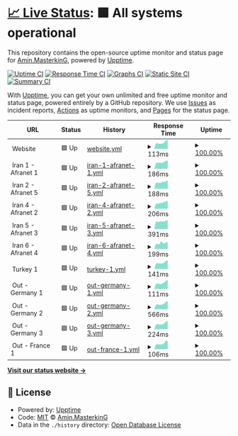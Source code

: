 # [📈 Live Status](https://stats.masterstream.ir): <!--live status--> **🟩 All systems operational**

This repository contains the open-source uptime monitor and status page for [Amin.MasterkinG](https://masterking32.com), powered by [Upptime](https://github.com/upptime/upptime).

[![Uptime CI](https://github.com/masterking32/masterstream_uptime/workflows/Uptime%20CI/badge.svg)](https://github.com/masterking32/masterstream_uptime/actions?query=workflow%3A%22Uptime+CI%22)
[![Response Time CI](https://github.com/masterking32/masterstream_uptime/workflows/Response%20Time%20CI/badge.svg)](https://github.com/masterking32/masterstream_uptime/actions?query=workflow%3A%22Response+Time+CI%22)
[![Graphs CI](https://github.com/masterking32/masterstream_uptime/workflows/Graphs%20CI/badge.svg)](https://github.com/masterking32/masterstream_uptime/actions?query=workflow%3A%22Graphs+CI%22)
[![Static Site CI](https://github.com/masterking32/masterstream_uptime/workflows/Static%20Site%20CI/badge.svg)](https://github.com/masterking32/masterstream_uptime/actions?query=workflow%3A%22Static+Site+CI%22)
[![Summary CI](https://github.com/masterking32/masterstream_uptime/workflows/Summary%20CI/badge.svg)](https://github.com/masterking32/masterstream_uptime/actions?query=workflow%3A%22Summary+CI%22)

With [Upptime](https://upptime.js.org), you can get your own unlimited and free uptime monitor and status page, powered entirely by a GitHub repository. We use [Issues](https://github.com/masterking32/masterstream_uptime/issues) as incident reports, [Actions](https://github.com/masterking32/masterstream_uptime/actions) as uptime monitors, and [Pages](https://stats.masterstream.ir) for the status page.

<!--start: status pages-->
<!-- This summary is generated by Upptime (https://github.com/upptime/upptime) -->
<!-- Do not edit this manually, your changes will be overwritten -->
<!-- prettier-ignore -->
| URL | Status | History | Response Time | Uptime |
| --- | ------ | ------- | ------------- | ------ |
| <img alt="" src="https://icons.duckduckgo.com/ip3/null.ico" height="13"> Website | 🟩 Up | [website.yml](https://github.com/masterking32/masterstream_uptime/commits/HEAD/history/website.yml) | <details><summary><img alt="Response time graph" src="./graphs/website/response-time-week.png" height="20"> 113ms</summary><br><a href="https://stats.masterstream.ir/history/website"><img alt="Response time 126" src="https://img.shields.io/endpoint?url=https%3A%2F%2Fraw.githubusercontent.com%2Fmasterking32%2Fmasterstream_uptime%2FHEAD%2Fapi%2Fwebsite%2Fresponse-time.json"></a><br><a href="https://stats.masterstream.ir/history/website"><img alt="24-hour response time 160" src="https://img.shields.io/endpoint?url=https%3A%2F%2Fraw.githubusercontent.com%2Fmasterking32%2Fmasterstream_uptime%2FHEAD%2Fapi%2Fwebsite%2Fresponse-time-day.json"></a><br><a href="https://stats.masterstream.ir/history/website"><img alt="7-day response time 113" src="https://img.shields.io/endpoint?url=https%3A%2F%2Fraw.githubusercontent.com%2Fmasterking32%2Fmasterstream_uptime%2FHEAD%2Fapi%2Fwebsite%2Fresponse-time-week.json"></a><br><a href="https://stats.masterstream.ir/history/website"><img alt="30-day response time 114" src="https://img.shields.io/endpoint?url=https%3A%2F%2Fraw.githubusercontent.com%2Fmasterking32%2Fmasterstream_uptime%2FHEAD%2Fapi%2Fwebsite%2Fresponse-time-month.json"></a><br><a href="https://stats.masterstream.ir/history/website"><img alt="1-year response time 121" src="https://img.shields.io/endpoint?url=https%3A%2F%2Fraw.githubusercontent.com%2Fmasterking32%2Fmasterstream_uptime%2FHEAD%2Fapi%2Fwebsite%2Fresponse-time-year.json"></a></details> | <details><summary><a href="https://stats.masterstream.ir/history/website">100.00%</a></summary><a href="https://stats.masterstream.ir/history/website"><img alt="All-time uptime 99.69%" src="https://img.shields.io/endpoint?url=https%3A%2F%2Fraw.githubusercontent.com%2Fmasterking32%2Fmasterstream_uptime%2FHEAD%2Fapi%2Fwebsite%2Fuptime.json"></a><br><a href="https://stats.masterstream.ir/history/website"><img alt="24-hour uptime 100.00%" src="https://img.shields.io/endpoint?url=https%3A%2F%2Fraw.githubusercontent.com%2Fmasterking32%2Fmasterstream_uptime%2FHEAD%2Fapi%2Fwebsite%2Fuptime-day.json"></a><br><a href="https://stats.masterstream.ir/history/website"><img alt="7-day uptime 100.00%" src="https://img.shields.io/endpoint?url=https%3A%2F%2Fraw.githubusercontent.com%2Fmasterking32%2Fmasterstream_uptime%2FHEAD%2Fapi%2Fwebsite%2Fuptime-week.json"></a><br><a href="https://stats.masterstream.ir/history/website"><img alt="30-day uptime 100.00%" src="https://img.shields.io/endpoint?url=https%3A%2F%2Fraw.githubusercontent.com%2Fmasterking32%2Fmasterstream_uptime%2FHEAD%2Fapi%2Fwebsite%2Fuptime-month.json"></a><br><a href="https://stats.masterstream.ir/history/website"><img alt="1-year uptime 99.12%" src="https://img.shields.io/endpoint?url=https%3A%2F%2Fraw.githubusercontent.com%2Fmasterking32%2Fmasterstream_uptime%2FHEAD%2Fapi%2Fwebsite%2Fuptime-year.json"></a></details>
| <img alt="" src="https://icons.duckduckgo.com/ip3/null.ico" height="13"> Iran 1 - Afranet 1 | 🟩 Up | [iran-1-afranet-1.yml](https://github.com/masterking32/masterstream_uptime/commits/HEAD/history/iran-1-afranet-1.yml) | <details><summary><img alt="Response time graph" src="./graphs/iran-1-afranet-1/response-time-week.png" height="20"> 186ms</summary><br><a href="https://stats.masterstream.ir/history/iran-1-afranet-1"><img alt="Response time 221" src="https://img.shields.io/endpoint?url=https%3A%2F%2Fraw.githubusercontent.com%2Fmasterking32%2Fmasterstream_uptime%2FHEAD%2Fapi%2Firan-1-afranet-1%2Fresponse-time.json"></a><br><a href="https://stats.masterstream.ir/history/iran-1-afranet-1"><img alt="24-hour response time 232" src="https://img.shields.io/endpoint?url=https%3A%2F%2Fraw.githubusercontent.com%2Fmasterking32%2Fmasterstream_uptime%2FHEAD%2Fapi%2Firan-1-afranet-1%2Fresponse-time-day.json"></a><br><a href="https://stats.masterstream.ir/history/iran-1-afranet-1"><img alt="7-day response time 186" src="https://img.shields.io/endpoint?url=https%3A%2F%2Fraw.githubusercontent.com%2Fmasterking32%2Fmasterstream_uptime%2FHEAD%2Fapi%2Firan-1-afranet-1%2Fresponse-time-week.json"></a><br><a href="https://stats.masterstream.ir/history/iran-1-afranet-1"><img alt="30-day response time 188" src="https://img.shields.io/endpoint?url=https%3A%2F%2Fraw.githubusercontent.com%2Fmasterking32%2Fmasterstream_uptime%2FHEAD%2Fapi%2Firan-1-afranet-1%2Fresponse-time-month.json"></a><br><a href="https://stats.masterstream.ir/history/iran-1-afranet-1"><img alt="1-year response time 216" src="https://img.shields.io/endpoint?url=https%3A%2F%2Fraw.githubusercontent.com%2Fmasterking32%2Fmasterstream_uptime%2FHEAD%2Fapi%2Firan-1-afranet-1%2Fresponse-time-year.json"></a></details> | <details><summary><a href="https://stats.masterstream.ir/history/iran-1-afranet-1">100.00%</a></summary><a href="https://stats.masterstream.ir/history/iran-1-afranet-1"><img alt="All-time uptime 99.61%" src="https://img.shields.io/endpoint?url=https%3A%2F%2Fraw.githubusercontent.com%2Fmasterking32%2Fmasterstream_uptime%2FHEAD%2Fapi%2Firan-1-afranet-1%2Fuptime.json"></a><br><a href="https://stats.masterstream.ir/history/iran-1-afranet-1"><img alt="24-hour uptime 100.00%" src="https://img.shields.io/endpoint?url=https%3A%2F%2Fraw.githubusercontent.com%2Fmasterking32%2Fmasterstream_uptime%2FHEAD%2Fapi%2Firan-1-afranet-1%2Fuptime-day.json"></a><br><a href="https://stats.masterstream.ir/history/iran-1-afranet-1"><img alt="7-day uptime 100.00%" src="https://img.shields.io/endpoint?url=https%3A%2F%2Fraw.githubusercontent.com%2Fmasterking32%2Fmasterstream_uptime%2FHEAD%2Fapi%2Firan-1-afranet-1%2Fuptime-week.json"></a><br><a href="https://stats.masterstream.ir/history/iran-1-afranet-1"><img alt="30-day uptime 100.00%" src="https://img.shields.io/endpoint?url=https%3A%2F%2Fraw.githubusercontent.com%2Fmasterking32%2Fmasterstream_uptime%2FHEAD%2Fapi%2Firan-1-afranet-1%2Fuptime-month.json"></a><br><a href="https://stats.masterstream.ir/history/iran-1-afranet-1"><img alt="1-year uptime 99.37%" src="https://img.shields.io/endpoint?url=https%3A%2F%2Fraw.githubusercontent.com%2Fmasterking32%2Fmasterstream_uptime%2FHEAD%2Fapi%2Firan-1-afranet-1%2Fuptime-year.json"></a></details>
| <img alt="" src="https://icons.duckduckgo.com/ip3/null.ico" height="13"> Iran 2 - Afranet 5 | 🟩 Up | [iran-2-afranet-5.yml](https://github.com/masterking32/masterstream_uptime/commits/HEAD/history/iran-2-afranet-5.yml) | <details><summary><img alt="Response time graph" src="./graphs/iran-2-afranet-5/response-time-week.png" height="20"> 188ms</summary><br><a href="https://stats.masterstream.ir/history/iran-2-afranet-5"><img alt="Response time 219" src="https://img.shields.io/endpoint?url=https%3A%2F%2Fraw.githubusercontent.com%2Fmasterking32%2Fmasterstream_uptime%2FHEAD%2Fapi%2Firan-2-afranet-5%2Fresponse-time.json"></a><br><a href="https://stats.masterstream.ir/history/iran-2-afranet-5"><img alt="24-hour response time 233" src="https://img.shields.io/endpoint?url=https%3A%2F%2Fraw.githubusercontent.com%2Fmasterking32%2Fmasterstream_uptime%2FHEAD%2Fapi%2Firan-2-afranet-5%2Fresponse-time-day.json"></a><br><a href="https://stats.masterstream.ir/history/iran-2-afranet-5"><img alt="7-day response time 188" src="https://img.shields.io/endpoint?url=https%3A%2F%2Fraw.githubusercontent.com%2Fmasterking32%2Fmasterstream_uptime%2FHEAD%2Fapi%2Firan-2-afranet-5%2Fresponse-time-week.json"></a><br><a href="https://stats.masterstream.ir/history/iran-2-afranet-5"><img alt="30-day response time 200" src="https://img.shields.io/endpoint?url=https%3A%2F%2Fraw.githubusercontent.com%2Fmasterking32%2Fmasterstream_uptime%2FHEAD%2Fapi%2Firan-2-afranet-5%2Fresponse-time-month.json"></a><br><a href="https://stats.masterstream.ir/history/iran-2-afranet-5"><img alt="1-year response time 219" src="https://img.shields.io/endpoint?url=https%3A%2F%2Fraw.githubusercontent.com%2Fmasterking32%2Fmasterstream_uptime%2FHEAD%2Fapi%2Firan-2-afranet-5%2Fresponse-time-year.json"></a></details> | <details><summary><a href="https://stats.masterstream.ir/history/iran-2-afranet-5">100.00%</a></summary><a href="https://stats.masterstream.ir/history/iran-2-afranet-5"><img alt="All-time uptime 99.29%" src="https://img.shields.io/endpoint?url=https%3A%2F%2Fraw.githubusercontent.com%2Fmasterking32%2Fmasterstream_uptime%2FHEAD%2Fapi%2Firan-2-afranet-5%2Fuptime.json"></a><br><a href="https://stats.masterstream.ir/history/iran-2-afranet-5"><img alt="24-hour uptime 100.00%" src="https://img.shields.io/endpoint?url=https%3A%2F%2Fraw.githubusercontent.com%2Fmasterking32%2Fmasterstream_uptime%2FHEAD%2Fapi%2Firan-2-afranet-5%2Fuptime-day.json"></a><br><a href="https://stats.masterstream.ir/history/iran-2-afranet-5"><img alt="7-day uptime 100.00%" src="https://img.shields.io/endpoint?url=https%3A%2F%2Fraw.githubusercontent.com%2Fmasterking32%2Fmasterstream_uptime%2FHEAD%2Fapi%2Firan-2-afranet-5%2Fuptime-week.json"></a><br><a href="https://stats.masterstream.ir/history/iran-2-afranet-5"><img alt="30-day uptime 99.92%" src="https://img.shields.io/endpoint?url=https%3A%2F%2Fraw.githubusercontent.com%2Fmasterking32%2Fmasterstream_uptime%2FHEAD%2Fapi%2Firan-2-afranet-5%2Fuptime-month.json"></a><br><a href="https://stats.masterstream.ir/history/iran-2-afranet-5"><img alt="1-year uptime 99.29%" src="https://img.shields.io/endpoint?url=https%3A%2F%2Fraw.githubusercontent.com%2Fmasterking32%2Fmasterstream_uptime%2FHEAD%2Fapi%2Firan-2-afranet-5%2Fuptime-year.json"></a></details>
| <img alt="" src="https://icons.duckduckgo.com/ip3/null.ico" height="13"> Iran 4 - Afranet 2 | 🟩 Up | [iran-4-afranet-2.yml](https://github.com/masterking32/masterstream_uptime/commits/HEAD/history/iran-4-afranet-2.yml) | <details><summary><img alt="Response time graph" src="./graphs/iran-4-afranet-2/response-time-week.png" height="20"> 206ms</summary><br><a href="https://stats.masterstream.ir/history/iran-4-afranet-2"><img alt="Response time 322" src="https://img.shields.io/endpoint?url=https%3A%2F%2Fraw.githubusercontent.com%2Fmasterking32%2Fmasterstream_uptime%2FHEAD%2Fapi%2Firan-4-afranet-2%2Fresponse-time.json"></a><br><a href="https://stats.masterstream.ir/history/iran-4-afranet-2"><img alt="24-hour response time 262" src="https://img.shields.io/endpoint?url=https%3A%2F%2Fraw.githubusercontent.com%2Fmasterking32%2Fmasterstream_uptime%2FHEAD%2Fapi%2Firan-4-afranet-2%2Fresponse-time-day.json"></a><br><a href="https://stats.masterstream.ir/history/iran-4-afranet-2"><img alt="7-day response time 206" src="https://img.shields.io/endpoint?url=https%3A%2F%2Fraw.githubusercontent.com%2Fmasterking32%2Fmasterstream_uptime%2FHEAD%2Fapi%2Firan-4-afranet-2%2Fresponse-time-week.json"></a><br><a href="https://stats.masterstream.ir/history/iran-4-afranet-2"><img alt="30-day response time 191" src="https://img.shields.io/endpoint?url=https%3A%2F%2Fraw.githubusercontent.com%2Fmasterking32%2Fmasterstream_uptime%2FHEAD%2Fapi%2Firan-4-afranet-2%2Fresponse-time-month.json"></a><br><a href="https://stats.masterstream.ir/history/iran-4-afranet-2"><img alt="1-year response time 292" src="https://img.shields.io/endpoint?url=https%3A%2F%2Fraw.githubusercontent.com%2Fmasterking32%2Fmasterstream_uptime%2FHEAD%2Fapi%2Firan-4-afranet-2%2Fresponse-time-year.json"></a></details> | <details><summary><a href="https://stats.masterstream.ir/history/iran-4-afranet-2">100.00%</a></summary><a href="https://stats.masterstream.ir/history/iran-4-afranet-2"><img alt="All-time uptime 99.43%" src="https://img.shields.io/endpoint?url=https%3A%2F%2Fraw.githubusercontent.com%2Fmasterking32%2Fmasterstream_uptime%2FHEAD%2Fapi%2Firan-4-afranet-2%2Fuptime.json"></a><br><a href="https://stats.masterstream.ir/history/iran-4-afranet-2"><img alt="24-hour uptime 100.00%" src="https://img.shields.io/endpoint?url=https%3A%2F%2Fraw.githubusercontent.com%2Fmasterking32%2Fmasterstream_uptime%2FHEAD%2Fapi%2Firan-4-afranet-2%2Fuptime-day.json"></a><br><a href="https://stats.masterstream.ir/history/iran-4-afranet-2"><img alt="7-day uptime 100.00%" src="https://img.shields.io/endpoint?url=https%3A%2F%2Fraw.githubusercontent.com%2Fmasterking32%2Fmasterstream_uptime%2FHEAD%2Fapi%2Firan-4-afranet-2%2Fuptime-week.json"></a><br><a href="https://stats.masterstream.ir/history/iran-4-afranet-2"><img alt="30-day uptime 99.96%" src="https://img.shields.io/endpoint?url=https%3A%2F%2Fraw.githubusercontent.com%2Fmasterking32%2Fmasterstream_uptime%2FHEAD%2Fapi%2Firan-4-afranet-2%2Fuptime-month.json"></a><br><a href="https://stats.masterstream.ir/history/iran-4-afranet-2"><img alt="1-year uptime 99.38%" src="https://img.shields.io/endpoint?url=https%3A%2F%2Fraw.githubusercontent.com%2Fmasterking32%2Fmasterstream_uptime%2FHEAD%2Fapi%2Firan-4-afranet-2%2Fuptime-year.json"></a></details>
| <img alt="" src="https://icons.duckduckgo.com/ip3/null.ico" height="13"> Iran 5 - Afranet 3 | 🟩 Up | [iran-5-afranet-3.yml](https://github.com/masterking32/masterstream_uptime/commits/HEAD/history/iran-5-afranet-3.yml) | <details><summary><img alt="Response time graph" src="./graphs/iran-5-afranet-3/response-time-week.png" height="20"> 391ms</summary><br><a href="https://stats.masterstream.ir/history/iran-5-afranet-3"><img alt="Response time 396" src="https://img.shields.io/endpoint?url=https%3A%2F%2Fraw.githubusercontent.com%2Fmasterking32%2Fmasterstream_uptime%2FHEAD%2Fapi%2Firan-5-afranet-3%2Fresponse-time.json"></a><br><a href="https://stats.masterstream.ir/history/iran-5-afranet-3"><img alt="24-hour response time 440" src="https://img.shields.io/endpoint?url=https%3A%2F%2Fraw.githubusercontent.com%2Fmasterking32%2Fmasterstream_uptime%2FHEAD%2Fapi%2Firan-5-afranet-3%2Fresponse-time-day.json"></a><br><a href="https://stats.masterstream.ir/history/iran-5-afranet-3"><img alt="7-day response time 391" src="https://img.shields.io/endpoint?url=https%3A%2F%2Fraw.githubusercontent.com%2Fmasterking32%2Fmasterstream_uptime%2FHEAD%2Fapi%2Firan-5-afranet-3%2Fresponse-time-week.json"></a><br><a href="https://stats.masterstream.ir/history/iran-5-afranet-3"><img alt="30-day response time 390" src="https://img.shields.io/endpoint?url=https%3A%2F%2Fraw.githubusercontent.com%2Fmasterking32%2Fmasterstream_uptime%2FHEAD%2Fapi%2Firan-5-afranet-3%2Fresponse-time-month.json"></a><br><a href="https://stats.masterstream.ir/history/iran-5-afranet-3"><img alt="1-year response time 398" src="https://img.shields.io/endpoint?url=https%3A%2F%2Fraw.githubusercontent.com%2Fmasterking32%2Fmasterstream_uptime%2FHEAD%2Fapi%2Firan-5-afranet-3%2Fresponse-time-year.json"></a></details> | <details><summary><a href="https://stats.masterstream.ir/history/iran-5-afranet-3">100.00%</a></summary><a href="https://stats.masterstream.ir/history/iran-5-afranet-3"><img alt="All-time uptime 99.60%" src="https://img.shields.io/endpoint?url=https%3A%2F%2Fraw.githubusercontent.com%2Fmasterking32%2Fmasterstream_uptime%2FHEAD%2Fapi%2Firan-5-afranet-3%2Fuptime.json"></a><br><a href="https://stats.masterstream.ir/history/iran-5-afranet-3"><img alt="24-hour uptime 100.00%" src="https://img.shields.io/endpoint?url=https%3A%2F%2Fraw.githubusercontent.com%2Fmasterking32%2Fmasterstream_uptime%2FHEAD%2Fapi%2Firan-5-afranet-3%2Fuptime-day.json"></a><br><a href="https://stats.masterstream.ir/history/iran-5-afranet-3"><img alt="7-day uptime 100.00%" src="https://img.shields.io/endpoint?url=https%3A%2F%2Fraw.githubusercontent.com%2Fmasterking32%2Fmasterstream_uptime%2FHEAD%2Fapi%2Firan-5-afranet-3%2Fuptime-week.json"></a><br><a href="https://stats.masterstream.ir/history/iran-5-afranet-3"><img alt="30-day uptime 99.95%" src="https://img.shields.io/endpoint?url=https%3A%2F%2Fraw.githubusercontent.com%2Fmasterking32%2Fmasterstream_uptime%2FHEAD%2Fapi%2Firan-5-afranet-3%2Fuptime-month.json"></a><br><a href="https://stats.masterstream.ir/history/iran-5-afranet-3"><img alt="1-year uptime 99.38%" src="https://img.shields.io/endpoint?url=https%3A%2F%2Fraw.githubusercontent.com%2Fmasterking32%2Fmasterstream_uptime%2FHEAD%2Fapi%2Firan-5-afranet-3%2Fuptime-year.json"></a></details>
| <img alt="" src="https://icons.duckduckgo.com/ip3/null.ico" height="13"> Iran 6 - Afranet 4 | 🟩 Up | [iran-6-afranet-4.yml](https://github.com/masterking32/masterstream_uptime/commits/HEAD/history/iran-6-afranet-4.yml) | <details><summary><img alt="Response time graph" src="./graphs/iran-6-afranet-4/response-time-week.png" height="20"> 199ms</summary><br><a href="https://stats.masterstream.ir/history/iran-6-afranet-4"><img alt="Response time 218" src="https://img.shields.io/endpoint?url=https%3A%2F%2Fraw.githubusercontent.com%2Fmasterking32%2Fmasterstream_uptime%2FHEAD%2Fapi%2Firan-6-afranet-4%2Fresponse-time.json"></a><br><a href="https://stats.masterstream.ir/history/iran-6-afranet-4"><img alt="24-hour response time 233" src="https://img.shields.io/endpoint?url=https%3A%2F%2Fraw.githubusercontent.com%2Fmasterking32%2Fmasterstream_uptime%2FHEAD%2Fapi%2Firan-6-afranet-4%2Fresponse-time-day.json"></a><br><a href="https://stats.masterstream.ir/history/iran-6-afranet-4"><img alt="7-day response time 199" src="https://img.shields.io/endpoint?url=https%3A%2F%2Fraw.githubusercontent.com%2Fmasterking32%2Fmasterstream_uptime%2FHEAD%2Fapi%2Firan-6-afranet-4%2Fresponse-time-week.json"></a><br><a href="https://stats.masterstream.ir/history/iran-6-afranet-4"><img alt="30-day response time 194" src="https://img.shields.io/endpoint?url=https%3A%2F%2Fraw.githubusercontent.com%2Fmasterking32%2Fmasterstream_uptime%2FHEAD%2Fapi%2Firan-6-afranet-4%2Fresponse-time-month.json"></a><br><a href="https://stats.masterstream.ir/history/iran-6-afranet-4"><img alt="1-year response time 220" src="https://img.shields.io/endpoint?url=https%3A%2F%2Fraw.githubusercontent.com%2Fmasterking32%2Fmasterstream_uptime%2FHEAD%2Fapi%2Firan-6-afranet-4%2Fresponse-time-year.json"></a></details> | <details><summary><a href="https://stats.masterstream.ir/history/iran-6-afranet-4">100.00%</a></summary><a href="https://stats.masterstream.ir/history/iran-6-afranet-4"><img alt="All-time uptime 99.33%" src="https://img.shields.io/endpoint?url=https%3A%2F%2Fraw.githubusercontent.com%2Fmasterking32%2Fmasterstream_uptime%2FHEAD%2Fapi%2Firan-6-afranet-4%2Fuptime.json"></a><br><a href="https://stats.masterstream.ir/history/iran-6-afranet-4"><img alt="24-hour uptime 100.00%" src="https://img.shields.io/endpoint?url=https%3A%2F%2Fraw.githubusercontent.com%2Fmasterking32%2Fmasterstream_uptime%2FHEAD%2Fapi%2Firan-6-afranet-4%2Fuptime-day.json"></a><br><a href="https://stats.masterstream.ir/history/iran-6-afranet-4"><img alt="7-day uptime 100.00%" src="https://img.shields.io/endpoint?url=https%3A%2F%2Fraw.githubusercontent.com%2Fmasterking32%2Fmasterstream_uptime%2FHEAD%2Fapi%2Firan-6-afranet-4%2Fuptime-week.json"></a><br><a href="https://stats.masterstream.ir/history/iran-6-afranet-4"><img alt="30-day uptime 99.96%" src="https://img.shields.io/endpoint?url=https%3A%2F%2Fraw.githubusercontent.com%2Fmasterking32%2Fmasterstream_uptime%2FHEAD%2Fapi%2Firan-6-afranet-4%2Fuptime-month.json"></a><br><a href="https://stats.masterstream.ir/history/iran-6-afranet-4"><img alt="1-year uptime 99.40%" src="https://img.shields.io/endpoint?url=https%3A%2F%2Fraw.githubusercontent.com%2Fmasterking32%2Fmasterstream_uptime%2FHEAD%2Fapi%2Firan-6-afranet-4%2Fuptime-year.json"></a></details>
| <img alt="" src="https://icons.duckduckgo.com/ip3/null.ico" height="13"> Turkey 1 | 🟩 Up | [turkey-1.yml](https://github.com/masterking32/masterstream_uptime/commits/HEAD/history/turkey-1.yml) | <details><summary><img alt="Response time graph" src="./graphs/turkey-1/response-time-week.png" height="20"> 141ms</summary><br><a href="https://stats.masterstream.ir/history/turkey-1"><img alt="Response time 144" src="https://img.shields.io/endpoint?url=https%3A%2F%2Fraw.githubusercontent.com%2Fmasterking32%2Fmasterstream_uptime%2FHEAD%2Fapi%2Fturkey-1%2Fresponse-time.json"></a><br><a href="https://stats.masterstream.ir/history/turkey-1"><img alt="24-hour response time 188" src="https://img.shields.io/endpoint?url=https%3A%2F%2Fraw.githubusercontent.com%2Fmasterking32%2Fmasterstream_uptime%2FHEAD%2Fapi%2Fturkey-1%2Fresponse-time-day.json"></a><br><a href="https://stats.masterstream.ir/history/turkey-1"><img alt="7-day response time 141" src="https://img.shields.io/endpoint?url=https%3A%2F%2Fraw.githubusercontent.com%2Fmasterking32%2Fmasterstream_uptime%2FHEAD%2Fapi%2Fturkey-1%2Fresponse-time-week.json"></a><br><a href="https://stats.masterstream.ir/history/turkey-1"><img alt="30-day response time 144" src="https://img.shields.io/endpoint?url=https%3A%2F%2Fraw.githubusercontent.com%2Fmasterking32%2Fmasterstream_uptime%2FHEAD%2Fapi%2Fturkey-1%2Fresponse-time-month.json"></a><br><a href="https://stats.masterstream.ir/history/turkey-1"><img alt="1-year response time 144" src="https://img.shields.io/endpoint?url=https%3A%2F%2Fraw.githubusercontent.com%2Fmasterking32%2Fmasterstream_uptime%2FHEAD%2Fapi%2Fturkey-1%2Fresponse-time-year.json"></a></details> | <details><summary><a href="https://stats.masterstream.ir/history/turkey-1">100.00%</a></summary><a href="https://stats.masterstream.ir/history/turkey-1"><img alt="All-time uptime 99.68%" src="https://img.shields.io/endpoint?url=https%3A%2F%2Fraw.githubusercontent.com%2Fmasterking32%2Fmasterstream_uptime%2FHEAD%2Fapi%2Fturkey-1%2Fuptime.json"></a><br><a href="https://stats.masterstream.ir/history/turkey-1"><img alt="24-hour uptime 100.00%" src="https://img.shields.io/endpoint?url=https%3A%2F%2Fraw.githubusercontent.com%2Fmasterking32%2Fmasterstream_uptime%2FHEAD%2Fapi%2Fturkey-1%2Fuptime-day.json"></a><br><a href="https://stats.masterstream.ir/history/turkey-1"><img alt="7-day uptime 100.00%" src="https://img.shields.io/endpoint?url=https%3A%2F%2Fraw.githubusercontent.com%2Fmasterking32%2Fmasterstream_uptime%2FHEAD%2Fapi%2Fturkey-1%2Fuptime-week.json"></a><br><a href="https://stats.masterstream.ir/history/turkey-1"><img alt="30-day uptime 100.00%" src="https://img.shields.io/endpoint?url=https%3A%2F%2Fraw.githubusercontent.com%2Fmasterking32%2Fmasterstream_uptime%2FHEAD%2Fapi%2Fturkey-1%2Fuptime-month.json"></a><br><a href="https://stats.masterstream.ir/history/turkey-1"><img alt="1-year uptime 99.41%" src="https://img.shields.io/endpoint?url=https%3A%2F%2Fraw.githubusercontent.com%2Fmasterking32%2Fmasterstream_uptime%2FHEAD%2Fapi%2Fturkey-1%2Fuptime-year.json"></a></details>
| <img alt="" src="https://icons.duckduckgo.com/ip3/null.ico" height="13"> Out - Germany 1 | 🟩 Up | [out-germany-1.yml](https://github.com/masterking32/masterstream_uptime/commits/HEAD/history/out-germany-1.yml) | <details><summary><img alt="Response time graph" src="./graphs/out-germany-1/response-time-week.png" height="20"> 111ms</summary><br><a href="https://stats.masterstream.ir/history/out-germany-1"><img alt="Response time 126" src="https://img.shields.io/endpoint?url=https%3A%2F%2Fraw.githubusercontent.com%2Fmasterking32%2Fmasterstream_uptime%2FHEAD%2Fapi%2Fout-germany-1%2Fresponse-time.json"></a><br><a href="https://stats.masterstream.ir/history/out-germany-1"><img alt="24-hour response time 160" src="https://img.shields.io/endpoint?url=https%3A%2F%2Fraw.githubusercontent.com%2Fmasterking32%2Fmasterstream_uptime%2FHEAD%2Fapi%2Fout-germany-1%2Fresponse-time-day.json"></a><br><a href="https://stats.masterstream.ir/history/out-germany-1"><img alt="7-day response time 111" src="https://img.shields.io/endpoint?url=https%3A%2F%2Fraw.githubusercontent.com%2Fmasterking32%2Fmasterstream_uptime%2FHEAD%2Fapi%2Fout-germany-1%2Fresponse-time-week.json"></a><br><a href="https://stats.masterstream.ir/history/out-germany-1"><img alt="30-day response time 114" src="https://img.shields.io/endpoint?url=https%3A%2F%2Fraw.githubusercontent.com%2Fmasterking32%2Fmasterstream_uptime%2FHEAD%2Fapi%2Fout-germany-1%2Fresponse-time-month.json"></a><br><a href="https://stats.masterstream.ir/history/out-germany-1"><img alt="1-year response time 120" src="https://img.shields.io/endpoint?url=https%3A%2F%2Fraw.githubusercontent.com%2Fmasterking32%2Fmasterstream_uptime%2FHEAD%2Fapi%2Fout-germany-1%2Fresponse-time-year.json"></a></details> | <details><summary><a href="https://stats.masterstream.ir/history/out-germany-1">100.00%</a></summary><a href="https://stats.masterstream.ir/history/out-germany-1"><img alt="All-time uptime 99.50%" src="https://img.shields.io/endpoint?url=https%3A%2F%2Fraw.githubusercontent.com%2Fmasterking32%2Fmasterstream_uptime%2FHEAD%2Fapi%2Fout-germany-1%2Fuptime.json"></a><br><a href="https://stats.masterstream.ir/history/out-germany-1"><img alt="24-hour uptime 100.00%" src="https://img.shields.io/endpoint?url=https%3A%2F%2Fraw.githubusercontent.com%2Fmasterking32%2Fmasterstream_uptime%2FHEAD%2Fapi%2Fout-germany-1%2Fuptime-day.json"></a><br><a href="https://stats.masterstream.ir/history/out-germany-1"><img alt="7-day uptime 100.00%" src="https://img.shields.io/endpoint?url=https%3A%2F%2Fraw.githubusercontent.com%2Fmasterking32%2Fmasterstream_uptime%2FHEAD%2Fapi%2Fout-germany-1%2Fuptime-week.json"></a><br><a href="https://stats.masterstream.ir/history/out-germany-1"><img alt="30-day uptime 100.00%" src="https://img.shields.io/endpoint?url=https%3A%2F%2Fraw.githubusercontent.com%2Fmasterking32%2Fmasterstream_uptime%2FHEAD%2Fapi%2Fout-germany-1%2Fuptime-month.json"></a><br><a href="https://stats.masterstream.ir/history/out-germany-1"><img alt="1-year uptime 99.12%" src="https://img.shields.io/endpoint?url=https%3A%2F%2Fraw.githubusercontent.com%2Fmasterking32%2Fmasterstream_uptime%2FHEAD%2Fapi%2Fout-germany-1%2Fuptime-year.json"></a></details>
| <img alt="" src="https://icons.duckduckgo.com/ip3/null.ico" height="13"> Out - Germany 2 | 🟩 Up | [out-germany-2.yml](https://github.com/masterking32/masterstream_uptime/commits/HEAD/history/out-germany-2.yml) | <details><summary><img alt="Response time graph" src="./graphs/out-germany-2/response-time-week.png" height="20"> 566ms</summary><br><a href="https://stats.masterstream.ir/history/out-germany-2"><img alt="Response time 470" src="https://img.shields.io/endpoint?url=https%3A%2F%2Fraw.githubusercontent.com%2Fmasterking32%2Fmasterstream_uptime%2FHEAD%2Fapi%2Fout-germany-2%2Fresponse-time.json"></a><br><a href="https://stats.masterstream.ir/history/out-germany-2"><img alt="24-hour response time 814" src="https://img.shields.io/endpoint?url=https%3A%2F%2Fraw.githubusercontent.com%2Fmasterking32%2Fmasterstream_uptime%2FHEAD%2Fapi%2Fout-germany-2%2Fresponse-time-day.json"></a><br><a href="https://stats.masterstream.ir/history/out-germany-2"><img alt="7-day response time 566" src="https://img.shields.io/endpoint?url=https%3A%2F%2Fraw.githubusercontent.com%2Fmasterking32%2Fmasterstream_uptime%2FHEAD%2Fapi%2Fout-germany-2%2Fresponse-time-week.json"></a><br><a href="https://stats.masterstream.ir/history/out-germany-2"><img alt="30-day response time 578" src="https://img.shields.io/endpoint?url=https%3A%2F%2Fraw.githubusercontent.com%2Fmasterking32%2Fmasterstream_uptime%2FHEAD%2Fapi%2Fout-germany-2%2Fresponse-time-month.json"></a><br><a href="https://stats.masterstream.ir/history/out-germany-2"><img alt="1-year response time 548" src="https://img.shields.io/endpoint?url=https%3A%2F%2Fraw.githubusercontent.com%2Fmasterking32%2Fmasterstream_uptime%2FHEAD%2Fapi%2Fout-germany-2%2Fresponse-time-year.json"></a></details> | <details><summary><a href="https://stats.masterstream.ir/history/out-germany-2">100.00%</a></summary><a href="https://stats.masterstream.ir/history/out-germany-2"><img alt="All-time uptime 100.00%" src="https://img.shields.io/endpoint?url=https%3A%2F%2Fraw.githubusercontent.com%2Fmasterking32%2Fmasterstream_uptime%2FHEAD%2Fapi%2Fout-germany-2%2Fuptime.json"></a><br><a href="https://stats.masterstream.ir/history/out-germany-2"><img alt="24-hour uptime 100.00%" src="https://img.shields.io/endpoint?url=https%3A%2F%2Fraw.githubusercontent.com%2Fmasterking32%2Fmasterstream_uptime%2FHEAD%2Fapi%2Fout-germany-2%2Fuptime-day.json"></a><br><a href="https://stats.masterstream.ir/history/out-germany-2"><img alt="7-day uptime 100.00%" src="https://img.shields.io/endpoint?url=https%3A%2F%2Fraw.githubusercontent.com%2Fmasterking32%2Fmasterstream_uptime%2FHEAD%2Fapi%2Fout-germany-2%2Fuptime-week.json"></a><br><a href="https://stats.masterstream.ir/history/out-germany-2"><img alt="30-day uptime 100.00%" src="https://img.shields.io/endpoint?url=https%3A%2F%2Fraw.githubusercontent.com%2Fmasterking32%2Fmasterstream_uptime%2FHEAD%2Fapi%2Fout-germany-2%2Fuptime-month.json"></a><br><a href="https://stats.masterstream.ir/history/out-germany-2"><img alt="1-year uptime 100.00%" src="https://img.shields.io/endpoint?url=https%3A%2F%2Fraw.githubusercontent.com%2Fmasterking32%2Fmasterstream_uptime%2FHEAD%2Fapi%2Fout-germany-2%2Fuptime-year.json"></a></details>
| <img alt="" src="https://icons.duckduckgo.com/ip3/null.ico" height="13"> Out - Germany 3 | 🟩 Up | [out-germany-3.yml](https://github.com/masterking32/masterstream_uptime/commits/HEAD/history/out-germany-3.yml) | <details><summary><img alt="Response time graph" src="./graphs/out-germany-3/response-time-week.png" height="20"> 224ms</summary><br><a href="https://stats.masterstream.ir/history/out-germany-3"><img alt="Response time 170" src="https://img.shields.io/endpoint?url=https%3A%2F%2Fraw.githubusercontent.com%2Fmasterking32%2Fmasterstream_uptime%2FHEAD%2Fapi%2Fout-germany-3%2Fresponse-time.json"></a><br><a href="https://stats.masterstream.ir/history/out-germany-3"><img alt="24-hour response time 324" src="https://img.shields.io/endpoint?url=https%3A%2F%2Fraw.githubusercontent.com%2Fmasterking32%2Fmasterstream_uptime%2FHEAD%2Fapi%2Fout-germany-3%2Fresponse-time-day.json"></a><br><a href="https://stats.masterstream.ir/history/out-germany-3"><img alt="7-day response time 224" src="https://img.shields.io/endpoint?url=https%3A%2F%2Fraw.githubusercontent.com%2Fmasterking32%2Fmasterstream_uptime%2FHEAD%2Fapi%2Fout-germany-3%2Fresponse-time-week.json"></a><br><a href="https://stats.masterstream.ir/history/out-germany-3"><img alt="30-day response time 229" src="https://img.shields.io/endpoint?url=https%3A%2F%2Fraw.githubusercontent.com%2Fmasterking32%2Fmasterstream_uptime%2FHEAD%2Fapi%2Fout-germany-3%2Fresponse-time-month.json"></a><br><a href="https://stats.masterstream.ir/history/out-germany-3"><img alt="1-year response time 236" src="https://img.shields.io/endpoint?url=https%3A%2F%2Fraw.githubusercontent.com%2Fmasterking32%2Fmasterstream_uptime%2FHEAD%2Fapi%2Fout-germany-3%2Fresponse-time-year.json"></a></details> | <details><summary><a href="https://stats.masterstream.ir/history/out-germany-3">100.00%</a></summary><a href="https://stats.masterstream.ir/history/out-germany-3"><img alt="All-time uptime 82.84%" src="https://img.shields.io/endpoint?url=https%3A%2F%2Fraw.githubusercontent.com%2Fmasterking32%2Fmasterstream_uptime%2FHEAD%2Fapi%2Fout-germany-3%2Fuptime.json"></a><br><a href="https://stats.masterstream.ir/history/out-germany-3"><img alt="24-hour uptime 100.00%" src="https://img.shields.io/endpoint?url=https%3A%2F%2Fraw.githubusercontent.com%2Fmasterking32%2Fmasterstream_uptime%2FHEAD%2Fapi%2Fout-germany-3%2Fuptime-day.json"></a><br><a href="https://stats.masterstream.ir/history/out-germany-3"><img alt="7-day uptime 100.00%" src="https://img.shields.io/endpoint?url=https%3A%2F%2Fraw.githubusercontent.com%2Fmasterking32%2Fmasterstream_uptime%2FHEAD%2Fapi%2Fout-germany-3%2Fuptime-week.json"></a><br><a href="https://stats.masterstream.ir/history/out-germany-3"><img alt="30-day uptime 100.00%" src="https://img.shields.io/endpoint?url=https%3A%2F%2Fraw.githubusercontent.com%2Fmasterking32%2Fmasterstream_uptime%2FHEAD%2Fapi%2Fout-germany-3%2Fuptime-month.json"></a><br><a href="https://stats.masterstream.ir/history/out-germany-3"><img alt="1-year uptime 100.00%" src="https://img.shields.io/endpoint?url=https%3A%2F%2Fraw.githubusercontent.com%2Fmasterking32%2Fmasterstream_uptime%2FHEAD%2Fapi%2Fout-germany-3%2Fuptime-year.json"></a></details>
| <img alt="" src="https://icons.duckduckgo.com/ip3/null.ico" height="13"> Out - France 1 | 🟩 Up | [out-france-1.yml](https://github.com/masterking32/masterstream_uptime/commits/HEAD/history/out-france-1.yml) | <details><summary><img alt="Response time graph" src="./graphs/out-france-1/response-time-week.png" height="20"> 106ms</summary><br><a href="https://stats.masterstream.ir/history/out-france-1"><img alt="Response time 112" src="https://img.shields.io/endpoint?url=https%3A%2F%2Fraw.githubusercontent.com%2Fmasterking32%2Fmasterstream_uptime%2FHEAD%2Fapi%2Fout-france-1%2Fresponse-time.json"></a><br><a href="https://stats.masterstream.ir/history/out-france-1"><img alt="24-hour response time 145" src="https://img.shields.io/endpoint?url=https%3A%2F%2Fraw.githubusercontent.com%2Fmasterking32%2Fmasterstream_uptime%2FHEAD%2Fapi%2Fout-france-1%2Fresponse-time-day.json"></a><br><a href="https://stats.masterstream.ir/history/out-france-1"><img alt="7-day response time 106" src="https://img.shields.io/endpoint?url=https%3A%2F%2Fraw.githubusercontent.com%2Fmasterking32%2Fmasterstream_uptime%2FHEAD%2Fapi%2Fout-france-1%2Fresponse-time-week.json"></a><br><a href="https://stats.masterstream.ir/history/out-france-1"><img alt="30-day response time 108" src="https://img.shields.io/endpoint?url=https%3A%2F%2Fraw.githubusercontent.com%2Fmasterking32%2Fmasterstream_uptime%2FHEAD%2Fapi%2Fout-france-1%2Fresponse-time-month.json"></a><br><a href="https://stats.masterstream.ir/history/out-france-1"><img alt="1-year response time 112" src="https://img.shields.io/endpoint?url=https%3A%2F%2Fraw.githubusercontent.com%2Fmasterking32%2Fmasterstream_uptime%2FHEAD%2Fapi%2Fout-france-1%2Fresponse-time-year.json"></a></details> | <details><summary><a href="https://stats.masterstream.ir/history/out-france-1">100.00%</a></summary><a href="https://stats.masterstream.ir/history/out-france-1"><img alt="All-time uptime 99.68%" src="https://img.shields.io/endpoint?url=https%3A%2F%2Fraw.githubusercontent.com%2Fmasterking32%2Fmasterstream_uptime%2FHEAD%2Fapi%2Fout-france-1%2Fuptime.json"></a><br><a href="https://stats.masterstream.ir/history/out-france-1"><img alt="24-hour uptime 100.00%" src="https://img.shields.io/endpoint?url=https%3A%2F%2Fraw.githubusercontent.com%2Fmasterking32%2Fmasterstream_uptime%2FHEAD%2Fapi%2Fout-france-1%2Fuptime-day.json"></a><br><a href="https://stats.masterstream.ir/history/out-france-1"><img alt="7-day uptime 100.00%" src="https://img.shields.io/endpoint?url=https%3A%2F%2Fraw.githubusercontent.com%2Fmasterking32%2Fmasterstream_uptime%2FHEAD%2Fapi%2Fout-france-1%2Fuptime-week.json"></a><br><a href="https://stats.masterstream.ir/history/out-france-1"><img alt="30-day uptime 100.00%" src="https://img.shields.io/endpoint?url=https%3A%2F%2Fraw.githubusercontent.com%2Fmasterking32%2Fmasterstream_uptime%2FHEAD%2Fapi%2Fout-france-1%2Fuptime-month.json"></a><br><a href="https://stats.masterstream.ir/history/out-france-1"><img alt="1-year uptime 99.45%" src="https://img.shields.io/endpoint?url=https%3A%2F%2Fraw.githubusercontent.com%2Fmasterking32%2Fmasterstream_uptime%2FHEAD%2Fapi%2Fout-france-1%2Fuptime-year.json"></a></details>

<!--end: status pages-->

[**Visit our status website →**](https://stats.masterstream.ir)

## 📄 License

- Powered by: [Upptime](https://github.com/upptime/upptime)
- Code: [MIT](./LICENSE) © [Amin.MasterkinG](https://masterking32.com)
- Data in the `./history` directory: [Open Database License](https://opendatacommons.org/licenses/odbl/1-0/)
